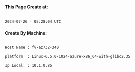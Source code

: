 
   
#### This Page Create at:

```bash

2024-07-26 - 05:28:04 UTC

```

#### Create By Machine:

```bash

Host Name : fv-az732-340

platform  : Linux-6.5.0-1024-azure-x86_64-with-glibc2.35

Ip Local  : 10.1.0.85

```

